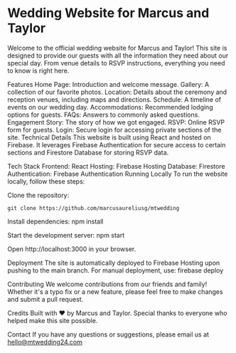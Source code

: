 # Wedding Website for Marcus and Taylor
Welcome to the official wedding website for Marcus and Taylor! This site is designed to provide our guests with all the information they need about our special day. From venue details to RSVP instructions, everything you need to know is right here.

Features
Home Page: Introduction and welcome message.
Gallery: A collection of our favorite photos.
Location: Details about the ceremony and reception venues, including maps and directions.
Schedule: A timeline of events on our wedding day.
Accommodations: Recommended lodging options for guests.
FAQs: Answers to commonly asked questions.
Engagement Story: The story of how we got engaged.
RSVP: Online RSVP form for guests.
Login: Secure login for accessing private sections of the site.
Technical Details
This website is built using React and hosted on Firebase. It leverages Firebase Authentication for secure access to certain sections and Firestore Database for storing RSVP data.

Tech Stack
Frontend: React
Hosting: Firebase Hosting
Database: Firestore
Authentication: Firebase Authentication
Running Locally
To run the website locally, follow these steps:

Clone the repository:
```
git clone https://github.com/marcusaureliusg/mtwedding
```

Install dependencies:
npm install

Start the development server:
npm start

Open http://localhost:3000 in your browser.

Deployment
The site is automatically deployed to Firebase Hosting upon pushing to the main branch. For manual deployment, use:
firebase deploy

Contributing
We welcome contributions from our friends and family! Whether it's a typo fix or a new feature, please feel free to make changes and submit a pull request.

Credits
Built with ♥ by Marcus and Taylor. Special thanks to everyone who helped make this site possible.

Contact
If you have any questions or suggestions, please email us at hello@mtwedding24.com
